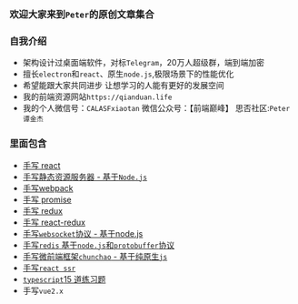 ### 欢迎大家来到`Peter`的原创文章集合

### 自我介绍

- 架构设计过桌面端软件，对标`Telegram`，20万人超级群，端到端加密
- 擅长`electron`和`react`、原生`node.js`,极限场景下的性能优化
- 希望能跟大家共同进步 让想学习的人能有更好的发展空间
- 我的前端资源网站`https://qianduan.life`
- 我的个人微信号：`CALASFxiaotan` 微信公众号：【前端巅峰】 思否社区:`Peter 谭金杰`

### 里面包含
- <a href="https://github.com/JinJieTan/Peter-/tree/master/mini-react">手写 react</a>
- <a href="https://github.com/JinJieTan/Peter-/tree/master/MyRedux">手写静态资源服务器 - 基于`Node.js`</a>
- <a href="https://github.com/JinJieTan/Peter-/tree/master/mini-webpack">手写webpack</a>
- <a href="https://github.com/JinJieTan/Peter-/tree/master/MyPromise">手写 promise</a>
- <a href="https://github.com/JinJieTan/Peter-/tree/master/MyRedux">手写 redux</a>
- <a href="https://github.com/JinJieTan/Peter-/tree/master/MyReactRedux">手写 react-redux</a>
- <a href="https://github.com/JinJieTan/Peter-/tree/master/my-websocket">手写`websocket`协议 - 基于node.js</a>
- <a href="https://github.com/JinJieTan/Peter-/tree/master/Redis-node">手写`redis` 基于`node.js`和`protobuffer`协议</a>
- <a href="https://github.com/JinJieTan/Peter-/tree/master/chunchao">手写微前端框架`chunchao` - 基于纯原生`js`</a>
- <a href="https://github.com/JinJieTan/Peter-/tree/master/myReact-ssr">手写`react ssr`</a>
- <a href="https://github.com/JinJieTan/Peter-/tree/master/typescript-exercises">`typescript`15 道练习题</a>
- 手写`vue2.x`
